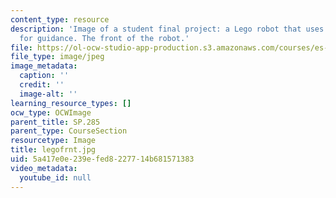 ```yaml
---
content_type: resource
description: 'Image of a student final project: a Lego robot that uses light sensors
  for guidance. The front of the robot.'
file: https://ol-ocw-studio-app-production.s3.amazonaws.com/courses/es-293-lego-robotics-spring-2007/5a417e0e239efed8227714b681571383_legofrnt.jpg
file_type: image/jpeg
image_metadata:
  caption: ''
  credit: ''
  image-alt: ''
learning_resource_types: []
ocw_type: OCWImage
parent_title: SP.285
parent_type: CourseSection
resourcetype: Image
title: legofrnt.jpg
uid: 5a417e0e-239e-fed8-2277-14b681571383
video_metadata:
  youtube_id: null
---
```

